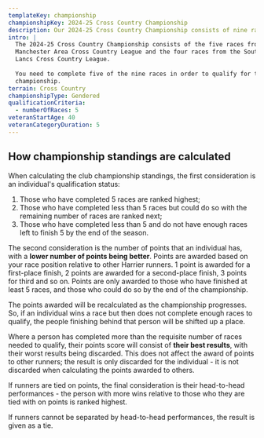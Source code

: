 ```yaml
---
templateKey: championship
championshipKey: 2024-25 Cross Country Championship
description: Our 2024-25 Cross Country Championship consists of nine races that take place between October 2024 and February 2025
intro: |
  The 2024-25 Cross Country Championship consists of the five races from the
  Manchester Area Cross Country League and the four races from the South East
  Lancs Cross Country League.
  
  You need to complete five of the nine races in order to qualify for the
  championship.
terrain: Cross Country
championshipType: Gendered
qualificationCriteria:
  - numberOfRaces: 5
veteranStartAge: 40
veteranCategoryDuration: 5
---
```

## How championship standings are calculated
When calculating the club championship standings, the first consideration is an individual's qualification status: 

1) Those who have completed 5 races are ranked highest;
1) Those who have completed less than 5 races but could do so with the remaining number of races are ranked next;
1) Those who have completed less than 5 and do not have enough races left to finish 5 by the end of the season.
  
The second consideration is the number of points that an individual has, with a **lower number of points being better**. Points are awarded based on your race position relative to other Harrier runners. 1 point is awarded for a first-place finish, 2 points are awarded for a second-place finish, 3 points for third and so on. Points are only awarded to those who have finished at least 5 races, and those who could do so by the end of the championship.

The points awarded will be recalculated as the championship progresses. So, if
an individual wins a race but then does not complete enough races to qualify,
the people finishing behind that person will be shifted up a place.

Where a person has completed more than the requisite number of races needed to
qualify, their points score will consist of **their best results**, with their worst results being discarded. This does not affect the award of points to other
runners; the result is only discarded for the individual - it is not discarded
when calculating the points awarded to others.

If runners are tied on points, the final consideration is their head-to-head 
performances - the person with more wins relative to those who they are tied
with on points is ranked highest.

If runners cannot be separated by head-to-head performances, the result is
given as a tie.

